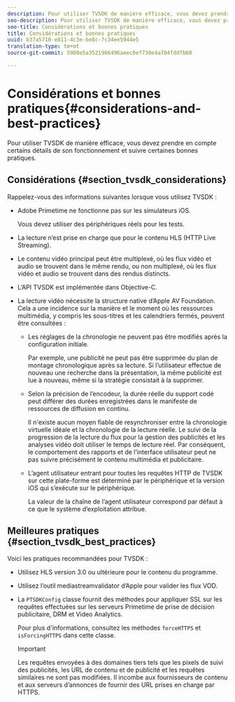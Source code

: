 ```yaml
---
description: Pour utiliser TVSDK de manière efficace, vous devez prendre en compte certains détails de son fonctionnement et suivre certaines bonnes pratiques.
seo-description: Pour utiliser TVSDK de manière efficace, vous devez prendre en compte certains détails de son fonctionnement et suivre certaines bonnes pratiques.
seo-title: Considérations et bonnes pratiques
title: Considérations et bonnes pratiques
uuid: b37a5710-e811-4c3e-be8c-7c34ee5944e5
translation-type: tm+mt
source-git-commit: 5908e5a3521966496aeec0ef730e4a704fddfb68

---
```



# Considérations et bonnes pratiques{#considerations-and-best-practices}

Pour utiliser TVSDK de manière efficace, vous devez prendre en compte certains détails de son fonctionnement et suivre certaines bonnes pratiques.

## Considérations {#section_tvsdk_considerations}

Rappelez-vous des informations suivantes lorsque vous utilisez TVSDK :

* Adobe Primetime ne fonctionne pas sur les simulateurs iOS.

   Vous devez utiliser des périphériques réels pour les tests.
* La lecture n’est prise en charge que pour le contenu HLS (HTTP Live Streaming).
* Le contenu vidéo principal peut être multiplexé, où les flux vidéo et audio se trouvent dans le même rendu, ou non multiplexé, où les flux vidéo et audio se trouvent dans des rendus distincts.
* L’API TVSDK est implémentée dans Objective-C.
* La lecture vidéo nécessite la structure native d’Apple AV Foundation. Cela a une incidence sur la manière et le moment où les ressources multimédia, y compris les sous-titres et les calendriers fermés, peuvent être consultées :

   * Les réglages de la chronologie ne peuvent pas être modifiés après la configuration initiale.

      Par exemple, une publicité ne peut pas être supprimée du plan de montage chronologique après sa lecture. Si l’utilisateur effectue de nouveau une recherche dans la présentation, la même publicité est lue à nouveau, même si la stratégie consistait à la supprimer.
   * Selon la précision de l’encodeur, la durée réelle du support codé peut différer des durées enregistrées dans le manifeste de ressources de diffusion en continu.

      Il n&#39;existe aucun moyen fiable de resynchroniser entre la chronologie virtuelle idéale et la chronologie de la lecture réelle. Le suivi de la progression de la lecture du flux pour la gestion des publicités et les analyses vidéo doit utiliser le temps de lecture réel. Par conséquent, le comportement des rapports et de l’interface utilisateur peut ne pas suivre précisément le contenu multimédia et publicitaire.
   * L’agent utilisateur entrant pour toutes les requêtes HTTP de TVSDK sur cette plate-forme est déterminé par le périphérique et la version iOS qui s’exécute sur le périphérique.

      La valeur de la chaîne de l’agent utilisateur correspond par défaut à ce que le système d’exploitation attribue.

## Meilleures pratiques {#section_tvsdk_best_practices}

Voici les pratiques recommandées pour TVSDK :

* Utilisez HLS version 3.0 ou ultérieure pour le contenu du programme.
* Utilisez l’outil mediastreamvalidator d’Apple pour valider les flux VOD.
* La `PTSDKConfig` classe fournit des méthodes pour appliquer SSL sur les requêtes effectuées sur les serveurs Primetime de prise de décision publicitaire, DRM et Video Analytics.

   Pour plus d&#39;informations, consultez les méthodes `forceHTTPS` et `isForcingHTTPS` dans cette classe.

   >[!IMPORTANT]
   >
   >Les requêtes envoyées à des domaines tiers tels que les pixels de suivi des publicités, les URL de contenu et de publicité et les requêtes similaires ne sont pas modifiées. Il incombe aux fournisseurs de contenu et aux serveurs d’annonces de fournir des URL prises en charge par HTTPS.

